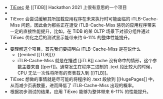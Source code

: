 - [TiExec](https://github.com/hnes/tiexec/blob/main/RFC.md) 是 [[TiDB]] Hackathon  2021 上很有意思的一个项目
-
- TiExec 会尝试缓解其所加载应用程序在未来执行时可能面临的 iTLB-Cache-Miss 问题，因此会为那些正在遭受 iTLB-Cache-Miss 惩罚的应用程序带来一定的直接性能提升，比如，在 TiDB 的某 OLTP 场景下对部分组件通过 TiExec 优化之后的测试显示能带来约 6-11% 的整体性能提升。
-
- 要理解这个项目，首先我们要搞明白 iTLB-Cache-Miss 是在说什么
	- {{embed [[TLB]]}}
	- iTLB-Cache-Miss 就是在描述 [[iTLB]] cache 没有命中的情形，这个参数主要来自 [[perf]]。通常发生在程序二进制的 .text 段比较大的时候，CPU 无法一次性将所有的页表载入到 [[iTLB]]。
- TiExec 想做的事情就是尽可能的将程序的 .text 段放到 [[HugePages]] 中，从而减少页表数量，进而降低了 iTLB-Cache-Miss  出现的概率。
- 根据初步测试的结果，应用 TiExec 能够为整体带来 6-11% 的性能提升。